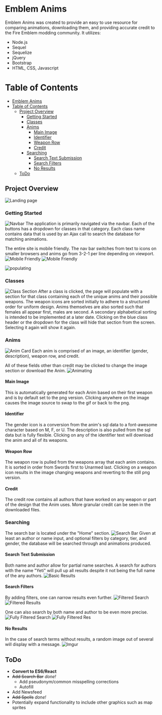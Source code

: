 # Emblem Anims
Emblem Anims was created to provide an easy to use resource for comparing animations, downloading them, and providing accurate credit to the Fire Emblem modding community.
It utilizes:
+ Node.js
+ Sequel
+ Sequelize
+ jQuery
+ Bootstrap
+ HTML, CSS, Javascript

# Table of Contents
- [Emblem Anims](#emblem-anims)
- [Table of Contents](#table-of-contents)
  - [Project Overview](#project-overview)
    - [Getting Started](#getting-started)
    - [Classes](#classes)
    - [Anims](#anims)
      - [Main Image](#main-image)
      - [Identifier](#identifier)
      - [Weapon Row](#weapon-row)
      - [Credit](#credit)
    - [Searching](#searching)
      - [Search Text Submission](#search-text-submission)
      - [Search Filters](#search-filters)
      - [No Results](#no-results)
  - [ToDo](#todo)

## Project Overview
![Landing page](https://imgur.com/nduuiBt.png)

### Getting Started
![Navbar](https://imgur.com/ZBlcskp.png)
The application is primarily navigated via the navbar. 
Each of the buttons has a dropdown for classes in that category. Each class name contains data that is used by an Ajax call to search the database for matching animations.

The entire site is mobile friendly. The nav bar switches from text to icons on smaller browsers and anims go from 3-2-1 per line depending on viewport.
![Mobile Friendly](https://imgur.com/hqWoI5f.png)
![Mobile Friendly](https://imgur.com/hqWoI5f.png)

![populating](https://imgur.com/mnyoImr.gif)

### Classes
![Class Section](https://imgur.com/DLKMn7D.png)
After a class is clicked, the page will populate with a section for that class containing each of the unique anims and their possible weapons.
The weapon icons are sorted initially to adhere to a structured order for uniform design. Anims themselves are also sorted such that females all appear first, males are second. A secondary alphabetical sorting is intended to be implemented at a later date.
Clicking on the blue class header or the dropdown for the class will hide that section from the screen. Selecting it again will show it again.

### Anims
![Anim Card](https://imgur.com/tfxYLaX.png)
Each anim is comprised of an image, an identifier (gender, description), weapon row, and credit.

All of these fields other than credit may be clicked to change the image section or download the Anim.
![Animating](https://imgur.com/n3CHHOn.gif)

#### Main Image
This is automatically generated for each Anim based on their first weapon and is by default set to the png version. 
Clicking anywhere on the image causes the image source to swap to the gif or back to the png.

#### Identifier
The gender icon is a conversion from the anim's sql data to a font-awesome character based on M, F, or U.
The description is also pulled from the sql data but is fully flexible.
Clicking on any of the identifier text will download the anim and all of its weapons.

#### Weapon Row
The weapon row is pulled from the weapons array that each anim contains. It is sorted in order from Swords first to Unarmed last.
Clicking on a weapon icon results in the image changing weapons and reverting to the still png version.

#### Credit
The credit row contains all authors that have worked on any weapon or part of the design that the Anim uses.
More granular credit can be seen in the downloaded files.

### Searching
The search bar is located under the "Home" section. 
![Search Bar](https://i.imgur.com/CghrvZN.png)
Given at least an author or name input, and optional filters by category, tier, and gender, the database will be searched through and animations produced.

#### Search Text Submission
Both name and author allow for partial name searches. A search for authors with the name "Yeti" will pull up all results despite it not being the full name of the any authors.
![Basic Results](https://i.imgur.com/HIKjxzC.png)

#### Search Filters
By adding filters, one can narrow results even further.
![Filtered Search](https://i.imgur.com/piWfmrG.png)
![Filtered Results](https://i.imgur.com/GEzba2O.png)

One can also search by both name and author to be even more precise.
![Fully Filtered Search](https://i.imgur.com/aNLJUsY.png)
![Fully Filtered Res](https://i.imgur.com/1puJuwJ.png)

#### No Results
In the case of search terms without results, a random image out of several will display with a message.
![Imgur](https://i.imgur.com/EsIA4MV.png)

## ToDo
+ **Convert to ES6/React**
+ ~~Add Search Bar~~ *done!*
  + Add pseudonym/common misspelling corrections
  + Autofill
+ Add Newsfeed
+ ~~Add Spells~~ *done!*
+ Potentially expand functionality to include other graphics such as map sprites